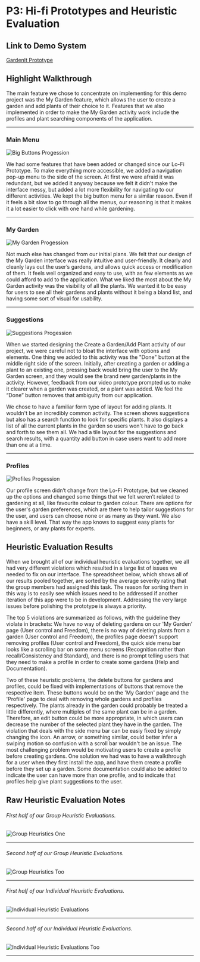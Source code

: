 # P3: Hi-fi Prototypes and Heuristic Evaluation

## Link to Demo System

[GardenIt Prototype](http://6464lo.axshare.com/)

## Highlight Walkthrough

The main feature we chose to concentrate on implementing for this demo project was the My Garden feature, which allows the user to create a garden and add plants of their choice to it. Features that we also implemented in order to make the My Garden activity work include the profiles and plant searching components of the application. 
________________________________________________________________________________________________________________________________________
### Main Menu
![](https://wjhong1234.github.io/481-project-template/HCI%20P3%20Pictures/Big%20Buttons%20Banner.jpg "Big Buttons Progession")

We had some features that have been added or changed since our Lo-Fi Prototype. To make everything more accessible, we added a navigation pop-up menu to the side of the screen. At first we were afraid it was redundant, but we added it anyway because we felt it didn't make the interface messy, but added a lot more flexibility for navigating to our different activities. We kept the big button menu for a similar reason. Even if it feels a bit slow to go through all the menus, our reasoning is that it makes it a lot easier to click with one hand while gardening.
________________________________________________________________________________________________________________________________________
### My Garden
![](https://wjhong1234.github.io/481-project-template/HCI%20P3%20Pictures/My%20Garden%20Banner.jpg "My Garden Progession")

Not much else has changed from our initial plans. We felt that our design of the My Garden interface was really intuitive and user-friendly. It clearly and cleanly lays out the user’s gardens, and allows quick access or modification of them. It feels well organized and easy to use, with as few elements as we could afford to add to the application. What we liked the most about the My Garden activity was the visibility of all the plants. We wanted it to be easy for users to see all their gardens and plants without it being a bland list, and having some sort of visual for usability.
________________________________________________________________________________________________________________________________________
### Suggestions
![](https://wjhong1234.github.io/481-project-template/HCI%20P3%20Pictures/Suggestions%20Banner.jpg "Suggestions Progession")

When we started designing the Create a Garden/Add Plant activity of our project, we were careful not to bloat the interface with options and elements. One thing we added to this activity was the "Done" button at the middle right side of the screen. Initially, after creating a garden or adding a plant to an existing one, pressing back would bring the user to the My Garden screen, and they would see the brand new garden/plants in the activity. However, feedback from our video prototype prompted us to make it clearer when a garden was created, or a plant was added. We feel the “Done” button removes that ambiguity from our application.

We chose to have a familiar form type of layout for adding plants. It wouldn't be an incredibly common activity. The screen shows suggestions but also has a search function to look for specific plants. It also displays a list of all the current plants in the garden so users won't have to go back and forth to see them all. We had a tile layout for the suggestions and search results, with a quantity add button in case users want to add more than one at a time.
________________________________________________________________________________________________________________________________________
### Profiles
![](https://wjhong1234.github.io/481-project-template/HCI%20P3%20Pictures/Profiles%20Banner.jpg "Profiles Progession")

Our profile screen didn’t change from the Lo-Fi Prototype, but we cleaned up the options and changed some things that we felt weren’t related to gardening at all, like favourite colour to garden colour. There are options for the user's garden preferences, which are there to help tailor suggestions for the user, and users can choose none or as many as they want. We also have a skill level. That way the app knows to suggest easy plants for beginners, or any plants for experts.

## Heuristic Evaluation Results

When we brought all of our individual heuristic evaluations together, we all had very different violations which resulted in a large list of issues we needed to fix on our interface. The spreadsheet below, which shows all of our results pooled together, are sorted by the average severity rating that the group members had assigned this task. The reason for sorting them in this way is to easily see which issues need to be addressed if another iteration of this app were to be in development. Addressing the very large issues before polishing the prototype is always a priority.

The top 5 violations are summarized as follows, with the guideline they violate in brackets: We have no way of deleting gardens on our 'My Garden' page (User control and Freedom), there is no way of deleting plants from a garden (User control and Freedom), the profiles page doesn't support removing profiles (User control and Freedom), the quick side menu bar looks like a scrolling bar on some menu screens (Recognition rather than recall/Consistency and Standard), and there is no prompt telling users that they need to make a profile in order to create some gardens (Help and Documentation).

Two of these heuristic problems, the delete buttons for gardens and profiles, could be fixed with implementations of buttons that remove the respective item. These buttons would be on the 'My Garden' page and the 'Profile' page to deal with removing whole gardens and profiles respectively. The plants already in the garden could probably be treated a little differently, where multiples of the same plant can be in a garden. Therefore, an edit button could be more appropriate, in which users can decrease the number of the selected plant they have in the garden. The violation that deals with the side menu bar can be easiy fixed by simply changing the icon. An arrow, or something similar, could better infer a swiping motion so confusion with a scroll bar wouldn't be an issue. The most challenging problem would be motivating users to create a profile before creating gardens. One solution we had was to have a walkthrough for a user when they first install the app, and have them create a profile before they set up a garden. Some documentation could also be added to indicate the user can have more than one profile, and to indicate that profiles help give plant suggestions to the user.

## Raw Heuristic Evaluation Notes

###### First half of our Group Heuristic Evaluations.
![](https://wjhong1234.github.io/481-project-template/HCI%20P3%20Pictures/Heuristics%20One.jpg "Group Heuristics One")
________________________________________________________________________________________________________________________________________
###### Second half of our Group Heuristic Evaluations.
![](https://wjhong1234.github.io/481-project-template/HCI%20P3%20Pictures/Heuristics%20Too.jpg "Group Heuristics Too")
________________________________________________________________________________________________________________________________________
###### First half of our Individual Heuristic Evaluations.
![](https://wjhong1234.github.io/481-project-template/HCI%20P3%20Pictures/Individual%20Heuristics%201.jpg "Individual Heuristic Evaluations")
________________________________________________________________________________________________________________________________________
###### Second half of our Individual Heuristic Evaluations.
![](https://wjhong1234.github.io/481-project-template/HCI%20P3%20Pictures/Individual%20Heuristics%202.jpg "Individual Heuristic Evaluations Too")
________________________________________________________________________________________________________________________________________
